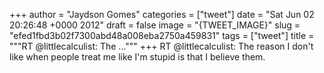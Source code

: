 
+++
author = "Jaydson Gomes"
categories = ["tweet"]
date = "Sat Jun 02 20:26:48 +0000 2012"
draft = false
image = "{TWEET_IMAGE}"
slug = "efed1fbd3b02f7300abd48a008eba2750a459831"
tags = ["tweet"]
title = """RT @littlecalculist: The ..."""
+++
RT @littlecalculist: The reason I don't like when people treat me like I'm stupid is that I believe them.
